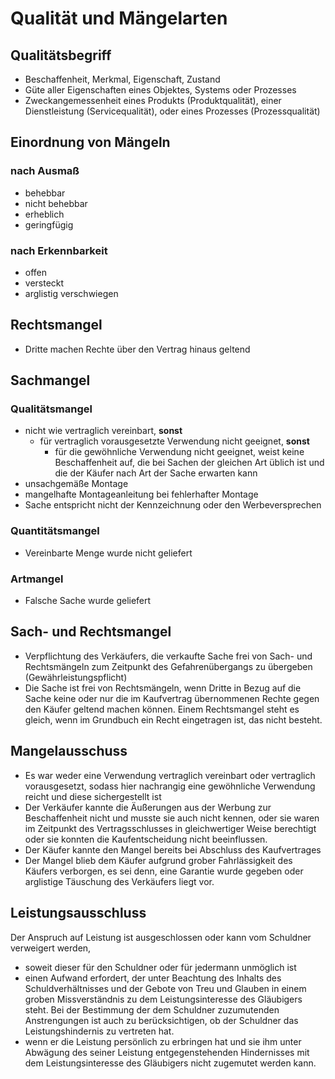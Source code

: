 # Qualität und Mängelarten

## Qualitätsbegriff
- Beschaffenheit, Merkmal, Eigenschaft, Zustand
- Güte aller Eigenschaften eines Objektes, Systems oder Prozesses
- Zweckangemessenheit eines Produkts (Produktqualität), einer Dienstleistung (Servicequalität), oder eines Prozesses (Prozessqualität)


## Einordnung von Mängeln

### nach Ausmaß
- behebbar
- nicht behebbar
- erheblich
- geringfügig

### nach Erkennbarkeit
- offen
- versteckt
- arglistig verschwiegen


## Rechtsmangel
- Dritte machen Rechte über den Vertrag hinaus geltend

## Sachmangel

### Qualitätsmangel
- nicht wie vertraglich vereinbart, **sonst**
  - für vertraglich vorausgesetzte Verwendung nicht geeignet, **sonst**
    - für die gewöhnliche Verwendung nicht geeignet, weist keine Beschaffenheit auf, die bei Sachen der gleichen Art üblich ist und die der Käufer nach Art der Sache erwarten kann
- unsachgemäße Montage
- mangelhafte Montageanleitung bei fehlerhafter Montage
- Sache entspricht nicht der Kennzeichnung oder den Werbeversprechen

### Quantitätsmangel
- Vereinbarte Menge wurde nicht geliefert

### Artmangel
- Falsche Sache wurde geliefert


## Sach- und Rechtsmangel
- Verpflichtung des Verkäufers, die verkaufte Sache frei von Sach- und Rechtsmängeln zum Zeitpunkt des Gefahrenübergangs zu übergeben (Gewährleistungspflicht)
- Die Sache ist frei von Rechtsmängeln, wenn Dritte in Bezug auf die Sache keine oder nur die im Kaufvertrag übernommenen Rechte gegen den Käufer geltend machen können.
Einem Rechtsmangel steht es gleich, wenn im Grundbuch ein Recht eingetragen ist, das nicht besteht.


## Mangelausschuss
- Es war weder eine Verwendung vertraglich vereinbart oder vertraglich vorausgesetzt, sodass hier nachrangig eine gewöhnliche Verwendung reicht und diese sichergestellt ist
- Der Verkäufer kannte die Äußerungen aus der Werbung zur Beschaffenheit nicht und musste sie auch nicht kennen, oder sie waren im Zeitpunkt des Vertragsschlusses
in gleichwertiger Weise berechtigt oder sie konnten die Kaufentscheidung nicht beeinflussen.
- Der Käufer kannte den Mangel bereits bei Abschluss des Kaufvertrages
- Der Mangel blieb dem Käufer aufgrund grober Fahrlässigkeit des Käufers verborgen, es sei denn, eine Garantie wurde gegeben oder arglistige Täuschung des Verkäufers liegt vor.


## Leistungsausschluss
Der Anspruch auf Leistung ist ausgeschlossen oder kann vom Schuldner verweigert werden,
- soweit dieser für den Schuldner oder für jedermann unmöglich ist
- einen Aufwand erfordert, der unter Beachtung des Inhalts des Schuldverhältnisses und der Gebote von Treu und Glauben in einem groben Missverständnis zu dem
Leistungsinteresse des Gläubigers steht. Bei der Bestimmung der dem Schuldner zuzumutenden Anstrengungen ist auch zu berücksichtigen, ob der Schuldner das 
Leistungshindernis zu vertreten hat.
- wenn er die Leistung persönlich zu erbringen hat und sie ihm unter Abwägung des seiner Leistung entgegenstehenden Hindernisses mit dem Leistungsinteresse des Gläubigers nicht zugemutet werden kann.
